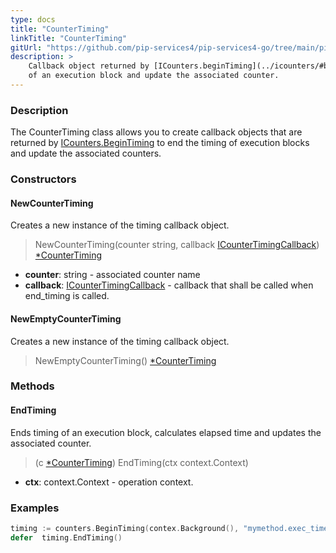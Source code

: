```yaml
---
type: docs
title: "CounterTiming"
linkTitle: "CounterTiming"
gitUrl: "https://github.com/pip-services4/pip-services4-go/tree/main/pip-services4-observability-go"
description: >
    Callback object returned by [ICounters.beginTiming](../icounters/#begintiming) to end the timing
    of an execution block and update the associated counter.
---
```


### Description

The CounterTiming class allows you to create callback objects that are returned by [ICounters.BeginTiming](../icounters/#begintiming) to end the timing of execution blocks and update the associated counters.

### Constructors

#### NewCounterTiming
Creates a new instance of the timing callback object.

> NewCounterTiming(counter string, callback [ICounterTimingCallback](../icounter_timing_callback)) [*CounterTiming]()

- **counter**: string - associated counter name
- **callback**: [ICounterTimingCallback](../icounter_timing_callback) - callback that shall be called when end_timing is called.

#### NewEmptyCounterTiming
Creates a new instance of the timing callback object.

> NewEmptyCounterTiming() [*CounterTiming]() 


### Methods

#### EndTiming
Ends timing of an execution block, calculates elapsed time and updates the associated counter.

> (c [*CounterTiming]()) EndTiming(ctx context.Context)

- **ctx**: context.Context - operation context.

### Examples

```go
timing := counters.BeginTiming(contex.Background(), "mymethod.exec_time")
defer  timing.EndTiming()
```

